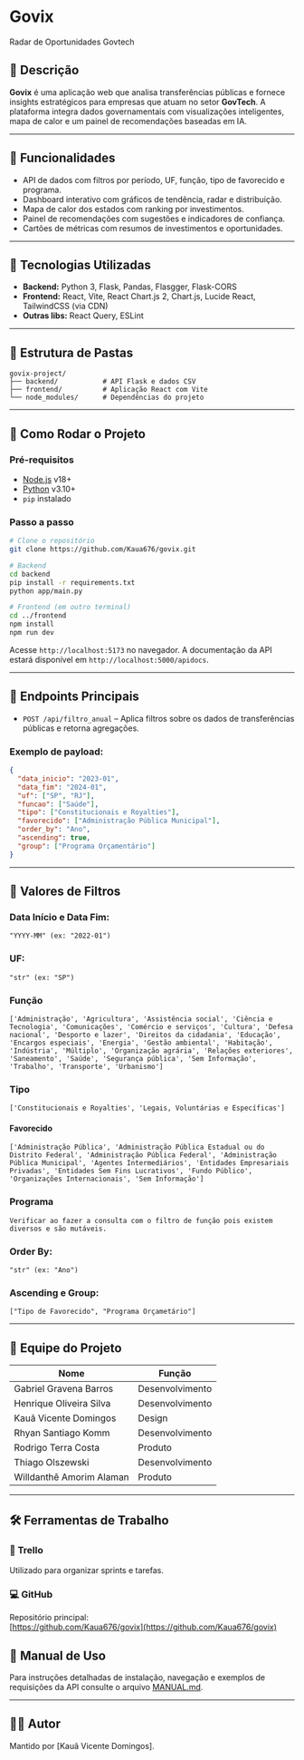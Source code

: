 # Govix

Radar de Oportunidades Govtech

## 📌 Descrição

**Govix** é uma aplicação web que analisa transferências públicas e fornece insights estratégicos para empresas que atuam no setor **GovTech**. A plataforma integra dados governamentais com visualizações inteligentes, mapa de calor e um painel de recomendações baseadas em IA.

---

## 🚀 Funcionalidades

- API de dados com filtros por período, UF, função, tipo de favorecido e programa.
- Dashboard interativo com gráficos de tendência, radar e distribuição.
- Mapa de calor dos estados com ranking por investimentos.
- Painel de recomendações com sugestões e indicadores de confiança.
- Cartões de métricas com resumos de investimentos e oportunidades.

---

## 🧪 Tecnologias Utilizadas

- **Backend:** Python 3, Flask, Pandas, Flasgger, Flask-CORS
- **Frontend:** React, Vite, React Chart.js 2, Chart.js, Lucide React, TailwindCSS (via CDN)
- **Outras libs:** React Query, ESLint

---

## 📂 Estrutura de Pastas

```
govix-project/
├── backend/           # API Flask e dados CSV
├── frontend/          # Aplicação React com Vite
└── node_modules/      # Dependências do projeto
```

---

## 🔧 Como Rodar o Projeto

### Pré-requisitos

- [Node.js](https://nodejs.org/) v18+
- [Python](https://www.python.org/) v3.10+
- `pip` instalado

### Passo a passo

```bash
# Clone o repositório
git clone https://github.com/Kaua676/govix.git

# Backend
cd backend
pip install -r requirements.txt
python app/main.py

# Frontend (em outro terminal)
cd ../frontend
npm install
npm run dev
```

Acesse `http://localhost:5173` no navegador. A documentação da API estará disponível em `http://localhost:5000/apidocs`.

---

## 🔗 Endpoints Principais

- `POST /api/filtro_anual` – Aplica filtros sobre os dados de transferências públicas e retorna agregações.

### Exemplo de payload:
```json
{
  "data_inicio": "2023-01",
  "data_fim": "2024-01",
  "uf": ["SP", "RJ"],
  "funcao": ["Saúde"],
  "tipo": ["Constitucionais e Royalties"],
  "favorecido": ["Administração Pública Municipal"],
  "order_by": "Ano",
  "ascending": true,
  "group": ["Programa Orçamentário"]
}
```

---

## 📘 Valores de Filtros

### Data Início e Data Fim:
```
"YYYY-MM" (ex: "2022-01")
```

### UF:
```
"str" (ex: "SP")
```

### Função

```
['Administração', 'Agricultura', 'Assistência social', 'Ciência e Tecnologia', 'Comunicações', 'Comércio e serviços', 'Cultura', 'Defesa nacional', 'Desporto e lazer', 'Direitos da cidadania', 'Educação', 'Encargos especiais', 'Energia', 'Gestão ambiental', 'Habitação', 'Indústria', 'Múltiplo', 'Organização agrária', 'Relações exteriores', 'Saneamento', 'Saúde', 'Segurança pública', 'Sem Informação', 'Trabalho', 'Transporte', 'Urbanismo']
```

### Tipo

```
['Constitucionais e Royalties', 'Legais, Voluntárias e Específicas']
```

#### Favorecido
```
['Administração Pública', 'Administração Pública Estadual ou do Distrito Federal', 'Administração Pública Federal', 'Administração Pública Municipal', 'Agentes Intermediários', 'Entidades Empresariais Privadas', 'Entidades Sem Fins Lucrativos', 'Fundo Público', 'Organizações Internacionais', 'Sem Informação']
```

### Programa
```
Verificar ao fazer a consulta com o filtro de função pois existem diversos e são mutáveis.
```

### Order By:
```
"str" (ex: "Ano")
```

### Ascending e Group:
```
["Tipo de Favorecido", "Programa Orçametário"]
```

---

## 👥 Equipe do Projeto

| Nome                              | Função            |
|-----------------------------------|-------------------|
| Gabriel Gravena Barros            | Desenvolvimento   |
| Henrique Oliveira Silva           | Desenvolvimento   |
| Kauã Vicente Domingos             | Design            |
| Rhyan Santiago Komm               | Desenvolvimento   |
| Rodrigo Terra Costa               | Produto           |
| Thiago Olszewski                  | Desenvolvimento   |
| Willdanthê Amorim Alaman          | Produto           |

---

## 🛠 Ferramentas de Trabalho

### 🔄 Trello
Utilizado para organizar sprints e tarefas.

### 💻 GitHub
Repositório principal:  
[https://github.com/Kaua676/govix](https://github.com/Kaua676/govix)


## 📖 Manual de Uso

Para instruções detalhadas de instalação, navegação e exemplos de requisições da API consulte o arquivo [MANUAL.md](MANUAL.md).

---

## 🙋‍♂️ Autor

Mantido por [Kauã Vicente Domingos].
